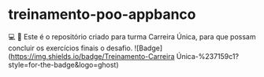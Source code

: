 # treinamento-poo-appbanco
:computer: :blue_book: Este é o repositório criado para turma Carreira Única, para que possam concluir os exercícios finais o desafio.
![Badge](https://img.shields.io/badge/Treinamento-Carreira Única-%237159c1?style=for-the-badge&logo=ghost)
